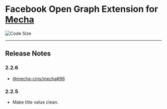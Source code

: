 Facebook Open Graph Extension for [Mecha](https://github.com/mecha-cms/mecha)
=============================================================================

![Code Size](https://img.shields.io/github/languages/code-size/mecha-cms/x.facebook-open-graph?color=%23444&style=for-the-badge)

---

Release Notes
-------------

### 2.2.6

 - [@mecha-cms/mecha#96](https://github.com/mecha-cms/mecha/issues/96)

### 2.2.5

 - Make title value clean.